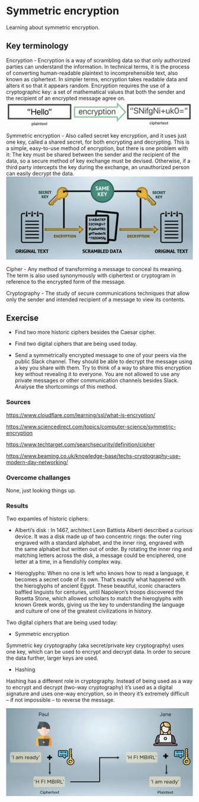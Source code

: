# Symmetric encryption

Learning about symmetric encryption.

## Key terminology

Encryption - Encryption is a way of scrambling data so that only authorized parties can understand the information. In technical terms, it is the process of converting human-readable plaintext to incomprehensible text, also known as ciphertext. In simpler terms, encryption takes readable data and alters it so that it appears random. Encryption requires the use of a cryptographic key: a set of mathematical values that both the sender and the recipient of an encrypted message agree on.
![screenshot](../00_includes/sec3/sec4.png)

Symmetric encryption - Also called secret key encryption, and it uses just one key, called a shared secret, for both encrypting and decrypting. This is a simple, easy-to-use method of encryption, but there is one problem with it: The key must be shared between the sender and the recipient of the data, so a secure method of key exchange must be devised. Otherwise, if a third party intercepts the key during the exchange, an unauthorized person can easily decrypt the data.
![screenshot](../00_includes/sec3/sec44.png)

 


Cipher - Any method of transforming a message to conceal its meaning. The term is also used synonymously with ciphertext or cryptogram in reference to the encrypted form of the message.

Cryptography - The study of secure communications techniques that allow only the sender and intended recipient of a message to view its contents.

## Exercise

- Find two more historic ciphers besides the Caesar cipher.

- Find two digital ciphers that are being used today.

- Send a symmetrically encrypted message to one of your peers via the public Slack channel. They should be able to decrypt the message using a key you share with them. Try to think of a way to share this encryption key without revealing it to everyone. 
You are not allowed to use any private messages or other communication channels besides Slack. Analyse the shortcomings of this method.


### Sources

https://www.cloudflare.com/learning/ssl/what-is-encryption/

https://www.sciencedirect.com/topics/computer-science/symmetric-encryption

https://www.techtarget.com/searchsecurity/definition/cipher

https://www.beaming.co.uk/knowledge-base/techs-cryptography-use-modern-day-networking/



### Overcome challanges
None, just looking things up.

### Results

Two expamles of historic ciphers:

- Alberti’s disk
: In 1467, architect Leon Battista Alberti described a curious device. It was a disk made up of two concentric rings: the outer ring engraved with a standard alphabet, and the inner ring, engraved with the same alphabet but written out of order. By rotating the inner ring and matching letters across the disk, a message could be enciphered, one letter at a time, in a fiendishly complex way. 

-  Hieroglyphs: When no one is left who knows how to read a language, it becomes a secret code of its own. That’s exactly what happened with the hieroglyphs of ancient Egypt. These beautiful, iconic characters baffled linguists for centuries, until Napoleon’s troops discovered the Rosetta Stone, which allowed scholars to match the hieroglyphs with known Greek words, giving us the key to understanding the language and culture of one of the greatest civilizations in history.


Two digital ciphers that are being used today:

- Symmetric encryption

Symmetric key cryptography (aka secret/private key cryptography) uses one key, which can be used to encrypt and decrypt data. In order to secure the data further, larger keys are used.

- Hashing

Hashing has a different role in cryptography. Instead of being used as a way to encrypt and decrypt (two-way cryptography) it’s used as a digital signature and uses one-way encryption, so in theory it’s extremely difficult – if not impossible – to reverse the message.



![screenshot](../00_includes/sec3/sec444.png)